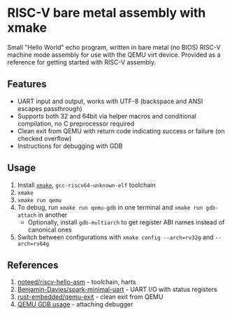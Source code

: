 # RISC-V bare metal assembly with xmake
Small "Hello World" echo program, written in bare metal (no BIOS) RISC-V machine mode assembly for use with the QEMU virt device.
Provided as a reference for getting started with RISC-V assembly.

## Features
* UART input and output, works with UTF-8 (backspace and ANSI escapes passthrough)
* Supports both 32 and 64bit via helper macros and conditional compilation, no C preprocessor required
* Clean exit from QEMU with return code indicating success or failure (on checked overflow)
* Instructions for debugging with GDB

## Usage
1. Install [`xmake`](https://xrepo.xmake.io/#/getting_started?id=get-started), `gcc-riscv64-unknown-elf` toolchain
1. `xmake`
1. `xmake run qemu`
1. To debug, run `xmake run qemu-gdb` in one terminal and `xmake run gdb-attach` in another
    * Optionally, install `gdb-multiarch` to get register ABI names instead of canonical ones
1. Switch between configurations with `xmake config --arch=rv32g` and `--arch=rv64g`

## References
1. [noteed/riscv-hello-asm](https://github.com/noteed/riscv-hello-asm.git) - toolchain, harts
1. [Benjamin-Davies/spark-minimal-uart](https://github.com/Benjamin-Davies/spark-minimal-uart.git) - UART I/O with status registers
1. [rust-embedded/qemu-exit](https://github.com/rust-embedded/qemu-exit) - clean exit from QEMU
1. [QEMU GDB usage](https://qemu-project.gitlab.io/qemu/system/gdb.html) - attaching debugger

